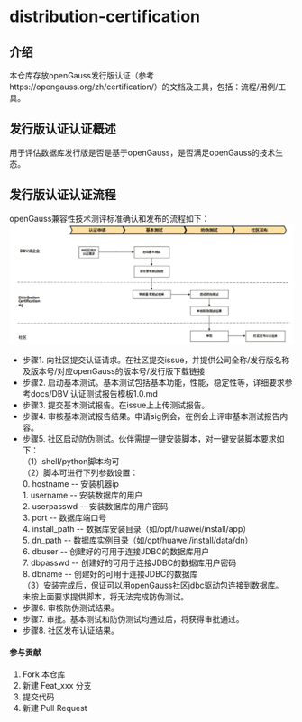 # distribution-certification

## 介绍
本仓库存放openGauss发行版认证（参考https://opengauss.org/zh/certification/）的文档及工具，包括：流程/用例/工具。

## 发行版认证认证概述
用于评估数据库发行版是否是基于openGauss，是否满足openGauss的技术生态。

## 发行版认证认证流程
openGauss兼容性技术测评标准确认和发布的流程如下：
![openGauss发行版认证流程](docs/openGuass发行版认证流程.png)

- 步骤1. 向社区提交认证请求。在社区提交issue，并提供公司全称/发行版名称及版本号/对应openGauss的版本号/发行版下载链接
- 步骤2. 启动基本测试。基本测试包括基本功能，性能，稳定性等，详细要求参考docs/DBV 认证测试报告模板1.0.md
- 步骤3. 提交基本测试报告。在issue上上传测试报告。
- 步骤4. 审核基本测试报告结果。申请sig例会，在例会上评审基本测试报告内容。
- 步骤5. 社区启动防伪测试。伙伴需提一键安装脚本，对一键安装脚本要求如下：   
        （1）shell/python脚本均可   
		（2）脚本可进行下列参数设置：   
		     0. hostname -- 安装机器ip   
			 1. username -- 安装数据库的用户   
			 2. userpasswd -- 安装数据库的用户密码   
			 3. port -- 数据库端口号   
			 4. install_path -- 数据库安装目录（如/opt/huawei/install/app）   
			 5. dn_path -- 数据库实例目录（如/opt/huawei/install/data/dn）   
			 6. dbuser -- 创建好的可用于连接JDBC的数据库用户   
			 7. dbpasswd -- 创建好的可用于连接JDBC的数据库用户密码   
			 8. dbname -- 创建好的可用于连接JDBC的数据库   
		（3）安装完成后，保证可以用openGauss社区jdbc驱动包连接到数据库。   
		未按上面要求提供脚本，将无法完成防伪测试。   
- 步骤6. 审核防伪测试结果。
- 步骤7. 审批。基本测试和防伪测试均通过后，将获得审批通过。
- 步骤8. 社区发布认证结果。

#### 参与贡献

1.  Fork 本仓库
2.  新建 Feat_xxx 分支
3.  提交代码
4.  新建 Pull Request

